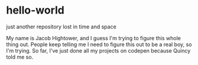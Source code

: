 # hello-world
just another repository lost in time and space

My name is Jacob Hightower, and I guess I'm trying to figure this whole thing out. People keep telling me I need to figure this out to be a real boy, so I'm trying. So far, I've just done all my projects on codepen because Quincy told me so.
